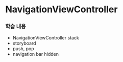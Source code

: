 # NavigationViewController



### 학습 내용
- NavigationViewController stack
- storyboard
- push, pop
- navigation bar hidden

